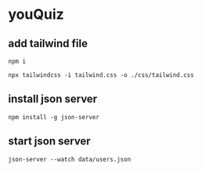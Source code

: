 # youQuiz
 
 
 ## add tailwind file 
 ```
 npm i 
 ```
 ```
 npx tailwindcss -i tailwind.css -o ./css/tailwind.css
 ```

 ## install json server 
```
npm install -g json-server
```

## start json server 
```
json-server --watch data/users.json
